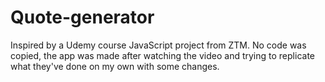 # Quote-generator
Inspired by a Udemy course JavaScript project from ZTM. No code was copied, the app was made after watching the video and trying to replicate what they've done on my own with some changes.
